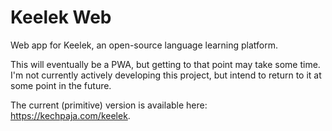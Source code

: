 Keelek Web
==========

Web app for Keelek, an open-source language learning platform. 

This will eventually be a PWA, but getting to that point may take some time.
I'm not currently actively developing this project, but intend to return to it
at some point in the future. 

The current (primitive) version is available here: https://kechpaja.com/keelek.
